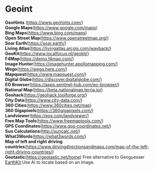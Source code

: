 # Geoint

**GeoHints** (https://www.geohints.com/) \
**Google Maps**(https://www.google.com/maps) \
**Bing Maps**(https://www.bing.com/maps) \
**Open Street Map**(https://www.openstreetmap.org/) \
**Soar Earth**(https://soar.earth/) \
**Living Atlas**(https://livingatlas.arcgis.com/wayback/) \
**GeoKit**(https://www.localfocus.nl/geokit/) \
**F4Map**(https://demo.f4map.com/) \
**Image Hunter**(https://imagehunter.apollomapping.com/) \
**Wego**(https://wego.here.com/) \
**Mapquest**(https://www.mapquest.com/) \
**Digital Globe**(https://discover.digitalglobe.com/) \
**EO Browser**(https://apps.sentinel-hub.com/eo-browser/) \
**National Map**(https://beta.nationalmap.terria.io/) \
**Geohack**(https://geohack.toolforge.org/) \
**City Data**(https://www.city-data.com/) \
**360 Cities**(https://www.360cities.net/map) \
**360 Gigapixels**(https://360gigapixels.com/) \
**Landviewer**(https://eos.com/landviewer/) \
**Free Map Tools**(https://www.freemaptools.com/) \
**GPS Coordinates**(https://www.gps-coordinates.net/) \
**Sun Calculations**(http://suncalc.net/) \
**What3Words**(https://what3words.com/) \
**Map of left and right driving countries**(https://www.drivingdirectionsandmaps.com/map-of-the-left-right-driving-countries/) \
**Geotastic**(https://geotastic.net/home) Free alternative to Geoguesser \
[EarthKit](https://earthkit.app/sift) Use AI to locate based on an image.
